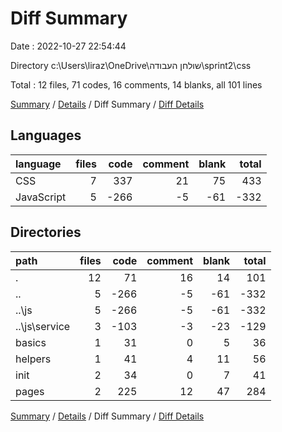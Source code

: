 # Diff Summary

Date : 2022-10-27 22:54:44

Directory c:\\Users\\liraz\\OneDrive\\שולחן העבודה\\sprint2\\css

Total : 12 files,  71 codes, 16 comments, 14 blanks, all 101 lines

[Summary](results.md) / [Details](details.md) / Diff Summary / [Diff Details](diff-details.md)

## Languages
| language | files | code | comment | blank | total |
| :--- | ---: | ---: | ---: | ---: | ---: |
| CSS | 7 | 337 | 21 | 75 | 433 |
| JavaScript | 5 | -266 | -5 | -61 | -332 |

## Directories
| path | files | code | comment | blank | total |
| :--- | ---: | ---: | ---: | ---: | ---: |
| . | 12 | 71 | 16 | 14 | 101 |
| .. | 5 | -266 | -5 | -61 | -332 |
| ..\\js | 5 | -266 | -5 | -61 | -332 |
| ..\\js\\service | 3 | -103 | -3 | -23 | -129 |
| basics | 1 | 31 | 0 | 5 | 36 |
| helpers | 1 | 41 | 4 | 11 | 56 |
| init | 2 | 34 | 0 | 7 | 41 |
| pages | 2 | 225 | 12 | 47 | 284 |

[Summary](results.md) / [Details](details.md) / Diff Summary / [Diff Details](diff-details.md)